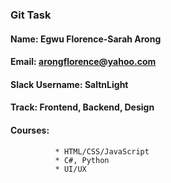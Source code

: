 ### Git Task


#### Name: Egwu Florence-Sarah Arong


#### Email: arongflorence@yahoo.com


#### Slack Username: SaltnLight


#### Track: Frontend, Backend, Design


#### Courses: 
              * HTML/CSS/JavaScript 
              * C#, Python
              * UI/UX
